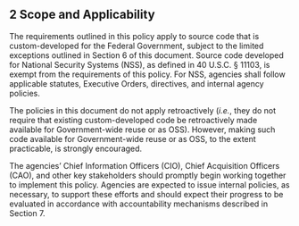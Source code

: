 ## 2 Scope and Applicability

The requirements outlined in this policy apply to source code that is custom-developed for the Federal Government, subject to the limited exceptions outlined in Section 6 of this document. Source code developed for National Security Systems (NSS), as defined in 40 U.S.C. § 11103, is exempt from the requirements of this policy. For NSS, agencies shall follow applicable statutes, Executive Orders, directives, and internal agency policies.

The policies in this document do not apply retroactively (_i.e._, they do not require that existing custom-developed code be retroactively made available for Government-wide reuse or as OSS). However, making such code available for Government-wide reuse or as OSS, to the extent practicable, is strongly encouraged.

The agencies’ Chief Information Officers (CIO), Chief Acquisition Officers (CAO), and other key stakeholders should promptly begin working together to implement this policy. Agencies are expected to issue internal policies, as necessary, to support these efforts and should expect their progress to be evaluated in accordance with accountability mechanisms described in Section 7.